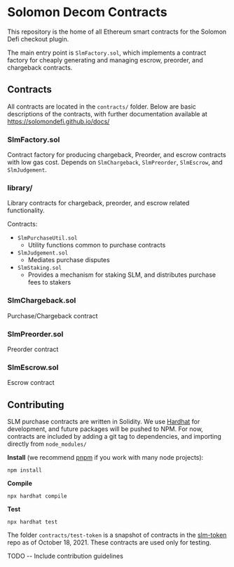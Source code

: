# Solomon Decom Contracts

This repository is the home of all Ethereum smart contracts for the Solomon Defi checkout plugin.

The main entry point is `SlmFactory.sol`, which implements a contract factory for cheaply generating and managing escrow, preorder, and chargeback contracts.

## Contracts

All contracts are located in the `contracts/` folder. Below are basic descriptions of the contracts, with further documentation available at https://solomondefi.github.io/docs/

### SlmFactory.sol
Contract factory for producing chargeback, Preorder, and escrow contracts with low gas cost. Depends on `SlmChargeback`, `SlmPreorder`,
`SlmEscrow`, and `SlmJudgement`.

### library/
Library contracts for chargeback, preorder, and escrow related functionality.

Contracts:
- `SlmPurchaseUtil.sol`
    - Utility functions common to purchase contracts
- `SlmJudgement.sol`
    - Mediates purchase disputes
- `SlmStaking.sol`
    - Provides a mechanism for staking SLM, and distributes purchase fees to stakers

### SlmChargeback.sol
Purchase/Chargeback contract

### SlmPreorder.sol
Preorder contract

### SlmEscrow.sol
Escrow contract

## Contributing
SLM purchase contracts are written in Solidity. We use [Hardhat](https://hardhat.org/) for development, and future packages will be pushed
to NPM. For now, contracts are included by adding a git tag to dependencies, and importing directly from `node_modules/`

**Install** (we recommend [pnpm](https://pnpm.js.org/) if you work with many node projects):
```
npm install
```

**Compile**
```
npx hardhat compile
```

**Test**
```
npx hardhat test
```

The folder `contracts/test-token` is a snapshot of contracts in the [slm-token](https://github.com/SolomonDefi/slm-token) repo as of October 18, 2021. These contracts are used only for testing.

TODO -- Include contribution guidelines
